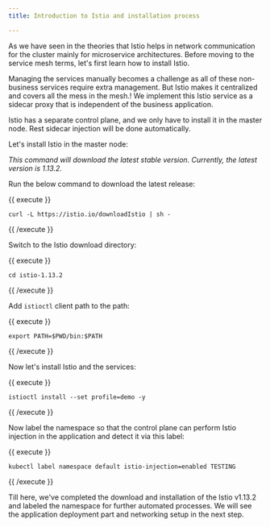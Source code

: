 ```yaml
---
title: Introduction to Istio and installation process 

---
```

<!--Installation of Istio in the cluster-->

As we have seen in the theories that Istio helps in network communication for the cluster mainly for microservice architectures. Before moving to the service mesh terms, let's first learn how to install Istio.

Managing the services manually becomes a challenge as all of these non-business services require extra management. But Istio makes it centralized and covers all the mess in the mesh.! We implement this Istio service as a sidecar proxy that is independent of the business application.

Istio has a separate control plane, and we only have to install it in the master node. Rest sidecar injection will be done automatically.

Let's install Istio in the master node:

*This command will download the latest stable version. Currently, the latest version is 1.13.2.* 

Run the below command to download the latest release:

{{ execute }}
```
curl -L https://istio.io/downloadIstio | sh -
```
{{ /execute }}

Switch to the Istio download directory:

{{ execute }}
```
cd istio-1.13.2
```
{{ /execute }}

Add `istioctl` client path to the path:

{{ execute }}
```
export PATH=$PWD/bin:$PATH
```
{{ /execute }}

Now let's install Istio and the services:

{{ execute }}
```
istioctl install --set profile=demo -y
```
{{ /execute }}

Now label the namespace so that the control plane can perform Istio injection in the application and detect it via this label:

{{ execute }}
```
kubectl label namespace default istio-injection=enabled TESTING
```
{{ /execute }}

Till here, we've completed the download and installation of the Istio v1.13.2 and labeled the namespace for further automated processes. We will see the application deployment part and networking setup in the next step.
